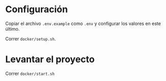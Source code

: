 # Configuración

Copiar el archivo `.env.example` como `.env` y configurar los valores en este último.

Correr `docker/setup.sh`.

# Levantar el proyecto

Correr `docker/start.sh`
